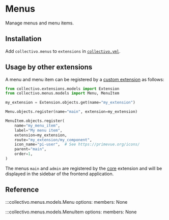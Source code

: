 # Menus

Manage menus and menu items.
## Installation

Add `collectivo.menus` to `extensions` in [`collectivo.yml`](reference.md#settings).

## Usage by other extensions

A menu and menu item can be registered by a [custom extension](../development.md#develop-custom-extensions) as follows:

```python
from collectivo.extensions.models import Extension
from collectivo.menus.models import Menu, MenuItem

my_extension = Extension.objects.get(name="my_extension")

Menu.objects.register(name="main", extension=my_extension)

MenuItem.objects.register(
    name="my_menu_item",
    label="My menu item",
    extension=my_extension,
    route="my_extension/my_component",
    icon_name="pi-user",  # See https://primevue.org/icons/
    parent="main",
    order=1,
)
```

The menus `main` and `admin` are registered by the [core](core.md) extension and will be displayed in the sidebar of the frontend application.

## Reference

:::collectivo.menus.models.Menu
    options:
        members: None

:::collectivo.menus.models.MenuItem
    options:
        members: None
